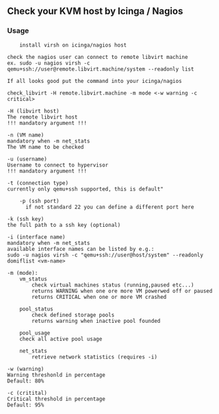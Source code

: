 ## Check your KVM host by Icinga / Nagios

###  Usage

        install virsh on icinga/nagios host

	check the nagios user can connect to remote libvirt machine
	ex. sudo -u nagios virsh -c qemu+ssh://user@remote.libvirt.machine/system --readonly list

	If all looks good put the command into your icinga/nagios

	check_libvirt -H remote.libvirt.machine -m mode <-w warning -c critical>

	-H (libvirt host)
	The remote libvirt host
	!!! mandatory argument !!!

	-n (VM name)
	mandatory when -m net_stats
	The VM name to be checked

	-u (username)
	Username to connect to hypervisor
	!!! mandatory argument !!!

	-t (connection type)
	currently only qemu+ssh supported, this is default"     

        -p (ssh port)
          if not standard 22 you can define a different port here
        
	-k (ssh key)
	the full path to a ssh key (optional)

	-i (interface name)
	mandatory when -m net_stats
	available interface names can be listed by e.g.:
	sudo -u nagios virsh -c "qemu+ssh://user@host/system" --readonly domiflist <vm-name>

	-m (mode):
	    vm_status
	        check virtual machines status (running,paused etc...)
	        returns WARNING when one ore more VM powerwed off or paused
	        returns CRITICAL when one or more VM crashed

	    pool_status
	        check defined storage pools
	        returns warning when inactive pool founded

	    pool_usage
		check all active pool usage

	    net_stats
	        retrieve network statistics (requires -i)

	-w (warning)
	Warning threshonld in percentage
	Default: 80%

	-c (critital)
	Critical threshold in percentage
	Default: 95%

